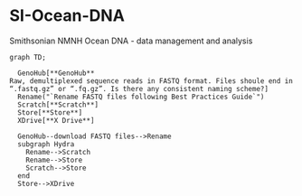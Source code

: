 # SI-Ocean-DNA
Smithsonian NMNH Ocean DNA - data management and analysis

```mermaid
graph TD;

  GenoHub[**GenoHub**
Raw, demultiplexed sequence reads in FASTQ format. Files shoule end in “.fastq.gz” or “.fq.gz”. Is there any consistent naming scheme?]
  Rename("`Rename FASTQ files following Best Practices Guide`")
  Scratch[**Scratch**]
  Store[**Store**]
  XDrive[**X Drive**]

  GenoHub--download FASTQ files-->Rename
  subgraph Hydra
    Rename-->Scratch
    Rename-->Store
    Scratch-->Store
  end
  Store-->XDrive

```
